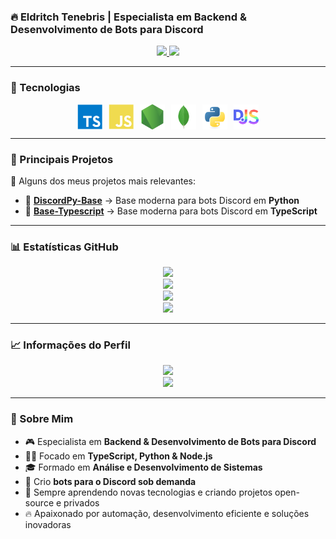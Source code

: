 ### **🔥 Eldritch Tenebris | Especialista em Backend & Desenvolvimento de Bots para Discord**  

<div align="center">
  <a href="https://github.com/Eldritch-Tenebris">
    <img height="180em" src="https://github-readme-stats.vercel.app/api?username=Eldritch-Tenebris&show_icons=true&theme=tokyonight&include_all_commits=true&count_private=true"/>
    <img height="180em" src="https://github-readme-stats.vercel.app/api/top-langs/?username=Eldritch-Tenebris&layout=compact&langs_count=8&theme=tokyonight"/>
  </a>
</div>

---

### **🚀 Tecnologias**
<div style="display: flex; justify-content: center; gap: 10px;">
  <img align="center" alt="TS" height="40" src="https://raw.githubusercontent.com/devicons/devicon/master/icons/typescript/typescript-plain.svg">
  <img align="center" alt="JS" height="40" src="https://raw.githubusercontent.com/devicons/devicon/master/icons/javascript/javascript-plain.svg">
  <img align="center" alt="Node" height="40" src="https://raw.githubusercontent.com/devicons/devicon/master/icons/nodejs/nodejs-original.svg">
  <img align="center" alt="MongoDB" height="40" src="https://raw.githubusercontent.com/devicons/devicon/master/icons/mongodb/mongodb-original.svg">
  <img align="center" alt="Python" height="40" src="https://raw.githubusercontent.com/devicons/devicon/master/icons/python/python-original.svg">
  <img align="center" alt="Discord" height="40" src="https://raw.githubusercontent.com/devicons/devicon/master/icons/discordjs/discordjs-original.svg">
</div>

---

### **📌 Principais Projetos**
🚀 Alguns dos meus projetos mais relevantes:  
- 🔹 [**DiscordPy-Base**](https://github.com/Eldritch-Tenebris/DiscordPy-Base) → Base moderna para bots Discord em **Python**  
- 🔹 [**Base-Typescript**](https://github.com/Eldritch-Tenebris/Base-Typescript) → Base moderna para bots Discord em **TypeScript**  

---

### **📊 Estatísticas GitHub**
<div align="center">
  <img src="https://github-profile-summary-cards.vercel.app/api/cards/profile-details?username=Eldritch-Tenebris&theme=tokyonight"/>
  <br>
  <img src="https://github-readme-streak-stats.herokuapp.com?user=Eldritch-Tenebris&theme=tokyonight&hide_border=true"/>
  <br>
  <img src="https://github-readme-stats.vercel.app/api/pin/?username=Eldritch-Tenebris&repo=DiscordPy-Base&theme=tokyonight"/>
  <br>
  <img src="https://github-readme-stats.vercel.app/api/pin/?username=Eldritch-Tenebris&repo=Base-Typescript&theme=tokyonight"/>
</div>

---

### **📈 Informações do Perfil**
<div align="center">
  <img src="https://github-profile-trophy.vercel.app/?username=Eldritch-Tenebris&theme=tokyonight&no-frame=true&column=4"/>
  <br>
  <img src="https://komarev.com/ghpvc/?username=Eldritch-Tenebris&color=blue&style=flat"/>
</div>

---

### **💬 Sobre Mim**
- 🎮 Especialista em **Backend & Desenvolvimento de Bots para Discord**  
- 🧑‍💻 Focado em **TypeScript, Python & Node.js**  
- 🎓 Formado em **Análise e Desenvolvimento de Sistemas**  
- 🤖 Crio **bots para o Discord sob demanda**  
- 📌 Sempre aprendendo novas tecnologias e criando projetos open-source e privados  
- 🔥 Apaixonado por automação, desenvolvimento eficiente e soluções inovadoras
